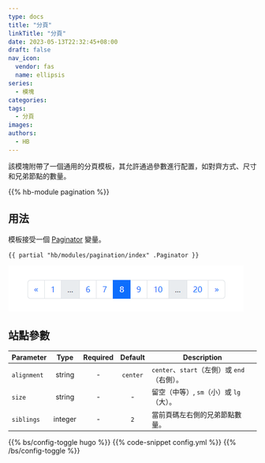 ```yaml
---
type: docs
title: "分頁"
linkTitle: "分頁"
date: 2023-05-13T22:32:45+08:00
draft: false
nav_icon:
  vendor: fas
  name: ellipsis
series:
  - 模塊
categories:
tags:
  - 分頁
images:
authors:
  - HB
---
```


該模塊附帶了一個通用的分頁模板，其允許通過參數進行配置，如對齊方式、尺寸和兄弟節點的數量。

<!--more-->

{{% hb-module pagination %}}

## 用法

模板接受一個 [Paginator](https://gohugo.io/templates/pagination/#list-paginator-pages) 變量。

```go-html-template
{{ partial "hb/modules/pagination/index" .Paginator }}
```

![Pagination example](example.png#center)

## 站點參數

| Parameter   |  Type   | Required | Default  | Description                                                          |
| ----------- | :-----: | :------: | :------: | -------------------------------------------------------------------- |
| `alignment` | string  |    -     | `center` | `center`、`start`（左側）或 `end`（右側）。                              |
| `size`      | string  |    -     |    -     | 留空（中等）, `sm`（小）或 `lg`（大）。                                   |
| `siblings`  | integer |    -     |   `2`    | 當前頁碼左右側的兄弟節點數量。                                            |

{{% bs/config-toggle hugo %}}
{{% code-snippet config.yml %}}
{{% /bs/config-toggle %}}
